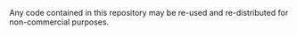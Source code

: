 Any code contained in this repository may be re-used and re-distributed for non-commercial purposes.
